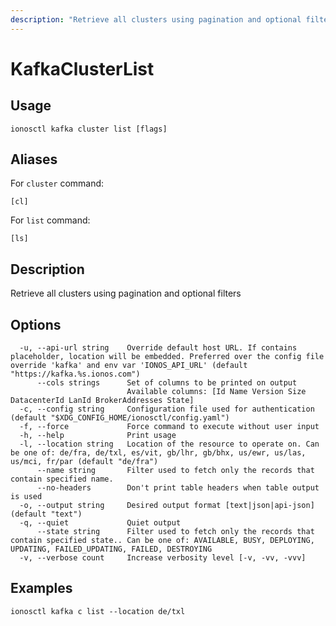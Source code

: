 ```yaml
---
description: "Retrieve all clusters using pagination and optional filters"
---
```


# KafkaClusterList

## Usage

```text
ionosctl kafka cluster list [flags]
```

## Aliases

For `cluster` command:

```text
[cl]
```

For `list` command:

```text
[ls]
```

## Description

Retrieve all clusters using pagination and optional filters

## Options

```text
  -u, --api-url string    Override default host URL. If contains placeholder, location will be embedded. Preferred over the config file override 'kafka' and env var 'IONOS_API_URL' (default "https://kafka.%s.ionos.com")
      --cols strings      Set of columns to be printed on output 
                          Available columns: [Id Name Version Size DatacenterId LanId BrokerAddresses State]
  -c, --config string     Configuration file used for authentication (default "$XDG_CONFIG_HOME/ionosctl/config.yaml")
  -f, --force             Force command to execute without user input
  -h, --help              Print usage
  -l, --location string   Location of the resource to operate on. Can be one of: de/fra, de/txl, es/vit, gb/lhr, gb/bhx, us/ewr, us/las, us/mci, fr/par (default "de/fra")
      --name string       Filter used to fetch only the records that contain specified name.
      --no-headers        Don't print table headers when table output is used
  -o, --output string     Desired output format [text|json|api-json] (default "text")
  -q, --quiet             Quiet output
      --state string      Filter used to fetch only the records that contain specified state.. Can be one of: AVAILABLE, BUSY, DEPLOYING, UPDATING, FAILED_UPDATING, FAILED, DESTROYING
  -v, --verbose count     Increase verbosity level [-v, -vv, -vvv]
```

## Examples

```text
ionosctl kafka c list --location de/txl
```

